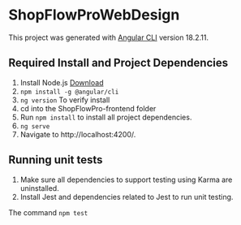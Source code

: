 # ShopFlowProWebDesign

This project was generated with [Angular CLI](https://github.com/angular/angular-cli) version 18.2.11.

## Required Install and Project Dependencies

1. Install Node.js [Download](https://nodejs.org/en/download/prebuilt-installer)
2. `npm install -g @angular/cli`
3. `ng version` To verify install
4. cd into the ShopFlowPro-frontend folder
5. Run `npm install` to install all project dependencies.
6. `ng serve`
7. Navigate to http://localhost:4200/.

## Running unit tests

1. Make sure all dependencies to support testing using Karma are uninstalled.
2. Install Jest and dependencies related to Jest to run unit testing.

The command `npm test`


